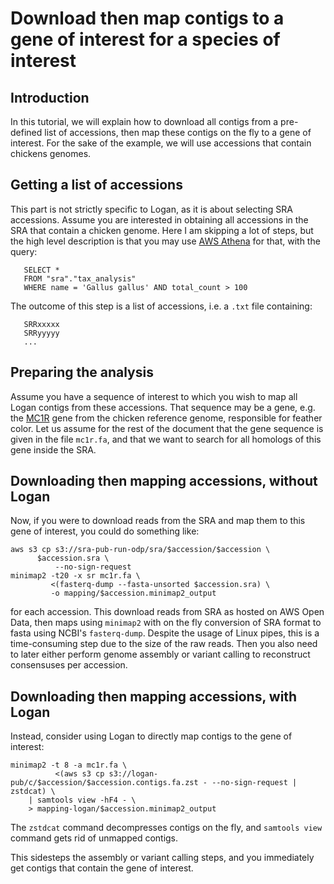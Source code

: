 # Download then map contigs to a gene of interest for a species of interest

## Introduction

In this tutorial, we will explain how to download all contigs from a pre-defined list of accessions, then map these contigs on the fly to a gene of interest. For the sake of the example, we will use accessions that contain chickens genomes.

## Getting a list of accessions

This part is not strictly specific to Logan, as it is about selecting SRA accessions. Assume you are interested in obtaining all accessions in the SRA that contain a chicken genome. Here I am skipping a lot of steps, but the high level description is that you may use [AWS Athena](https://www.ncbi.nlm.nih.gov/sra/docs/sra-athena-examples/) for that, with the query:

```
   SELECT *
   FROM "sra"."tax_analysis"
   WHERE name = 'Gallus gallus' AND total_count > 100
```
The outcome of this step is a list of accessions, i.e. a `.txt` file containing:

```
   SRRxxxxx
   SRRyyyyy
   ...
```

## Preparing the analysis

Assume you have a sequence of interest to which you wish to map all Logan contigs from these accessions. That sequence may be a gene, e.g. the [MC1R](https://www.ncbi.nlm.nih.gov/gene/427562) gene from the chicken reference genome, responsible for feather color. 
Let us assume for the rest of the document that the gene sequence is given in the file `mc1r.fa`, and that we want to search for all homologs of this gene inside the SRA.

## Downloading then mapping accessions, without Logan

Now, if you were to download reads from the SRA and map them to this gene of interest, you could do something like:

```
aws s3 cp s3://sra-pub-run-odp/sra/$accession/$accession \
	  $accession.sra \
          --no-sign-request
minimap2 -t20 -x sr mc1r.fa \
         <(fasterq-dump --fasta-unsorted $accession.sra) \
         -o mapping/$accession.minimap2_output
```

for each accession. This download reads from SRA as hosted on AWS Open Data, then maps using `minimap2` with on the fly conversion of SRA format to fasta using NCBI's `fasterq-dump`. 
Despite the usage of Linux pipes, this is a time-consuming step due to the size of the raw reads. Then you also need to later either perform genome assembly or variant calling to reconstruct consensuses per accession.

## Downloading then mapping accessions, with Logan

Instead, consider using Logan to directly map contigs to the gene of interest:

```
minimap2 -t 8 -a mc1r.fa \
          <(aws s3 cp s3://logan-pub/c/$accession/$accession.contigs.fa.zst - --no-sign-request | zstdcat) \
    | samtools view -hF4 - \
    > mapping-logan/$accession.minimap2_output
```

The `zstdcat` command decompresses contigs on the fly, and `samtools view` command gets rid of unmapped contigs.

This sidesteps the assembly or variant calling steps, and you immediately get contigs that contain the gene of interest.
